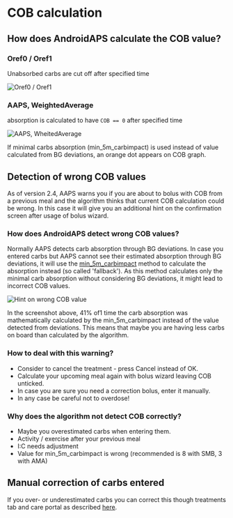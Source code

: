# COB calculation

## How does AndroidAPS calculate the COB value?

### Oref0 / Oref1

Unabsorbed carbs are cut off after specified time

![Oref0 / Oref1](../images/cob_oref0_orange.png)

### AAPS, WeightedAverage

absorption is calculated to have `COB == 0` after specified time

![AAPS, WheitedAverage](../images/cob_aaps2_orange.png)

If minimal carbs absorption (min_5m_carbimpact) is used instead of value calculated from BG deviations, an orange dot appears on COB graph.

## Detection of wrong COB values

As of version 2.4, AAPS warns you if you are about to bolus with COB from a previous meal and the algorithm thinks that current COB calculation could be wrong. In this case it will give you an additional hint on the confirmation screen after usage of bolus wizard.

### How does AndroidAPS detect wrong COB values?

Normally AAPS detects carb absorption through BG deviations. In case you entered carbs but AAPS cannot see their estimated absorption through BG deviations, it will use the [min_5m_carbimpact](../Configuration/Config-Builder.md?highlight=min_5m_carbimpact#absorption-settings) method to calculate the absorption instead (so called 'fallback'). As this method calculates only the minimal carb absorption without considering BG deviations, it might lead to incorrect COB values.

![Hint on wrong COB value](../images/Calculator_SlowCarbAbsorbtion.png)

In the screenshot above, 41% of1 time the carb absorption was mathematically calculated by the min_5m_carbimpact instead of the value  detected from deviations.  This means that maybe you are having less carbs on board than calculated by the algorithm.

### How to deal with this warning?

- Consider to cancel the treatment - press Cancel instead of OK.
- Calculate your upcoming meal again with bolus wizard leaving COB unticked.
- In case you are sure you need a correction bolus, enter it manually.
- In any case be careful not to overdose!

### Why does the algorithm not detect COB correctly?

- Maybe you overestimated carbs when entering them.
- Activity / exercise after your previous meal
- I:C needs adjustment
- Value for min_5m_carbimpact is wrong (recommended is 8 with SMB, 3 with AMA)

## Manual correction of carbs entered

If you over- or underestimated carbs you can correct this though treatments tab and care portal as described [here](../Getting-Started/Screenshots#carb-correction).

